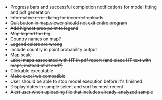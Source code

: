 - Progress bars and successful completion notifications for model fitting and pdf generation
- ~~Informative error dialog for incorrect uploads~~
- ~~Quit button in map_viewer should not exit entire program~~
- ~~Add highest prob point to legend~~
- ~~Map legend too big~~
- Country names on map?
- ~~Legend colors are wrong~~ 
- Include country in point probability output
- Map scale
- ~~Label maps associated with HT in pdf report (and place HT text with maps, instead of at end?)~~
- Clickable executable
- ~~Make excel wb compatible~~
- User should be able to stop model execution before it's finished
- ~~Display dates in sample select and sort by most recent~~
- ~~Alert user when uploading file that includes already-analyzed sample~~